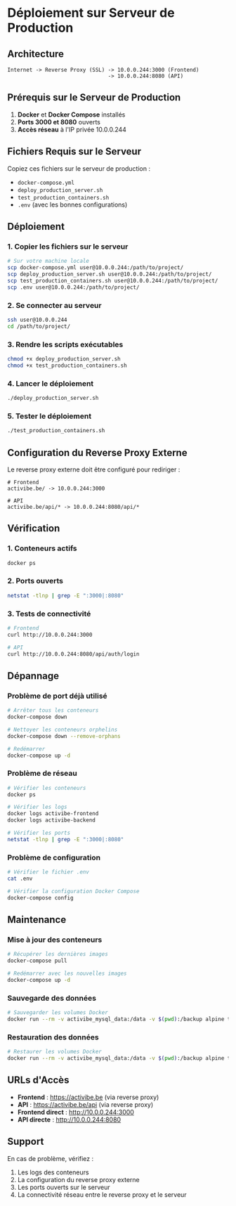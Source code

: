 # Déploiement sur Serveur de Production

## Architecture

```
Internet -> Reverse Proxy (SSL) -> 10.0.0.244:3000 (Frontend)
                                -> 10.0.0.244:8080 (API)
```

## Prérequis sur le Serveur de Production

1. **Docker** et **Docker Compose** installés
2. **Ports 3000 et 8080** ouverts
3. **Accès réseau** à l'IP privée 10.0.0.244

## Fichiers Requis sur le Serveur

Copiez ces fichiers sur le serveur de production :

- `docker-compose.yml`
- `deploy_production_server.sh`
- `test_production_containers.sh`
- `.env` (avec les bonnes configurations)

## Déploiement

### 1. Copier les fichiers sur le serveur

```bash
# Sur votre machine locale
scp docker-compose.yml user@10.0.0.244:/path/to/project/
scp deploy_production_server.sh user@10.0.0.244:/path/to/project/
scp test_production_containers.sh user@10.0.0.244:/path/to/project/
scp .env user@10.0.0.244:/path/to/project/
```

### 2. Se connecter au serveur

```bash
ssh user@10.0.0.244
cd /path/to/project/
```

### 3. Rendre les scripts exécutables

```bash
chmod +x deploy_production_server.sh
chmod +x test_production_containers.sh
```

### 4. Lancer le déploiement

```bash
./deploy_production_server.sh
```

### 5. Tester le déploiement

```bash
./test_production_containers.sh
```

## Configuration du Reverse Proxy Externe

Le reverse proxy externe doit être configuré pour rediriger :

```nginx
# Frontend
activibe.be/ -> 10.0.0.244:3000

# API
activibe.be/api/* -> 10.0.0.244:8080/api/*
```

## Vérification

### 1. Conteneurs actifs

```bash
docker ps
```

### 2. Ports ouverts

```bash
netstat -tlnp | grep -E ":3000|:8080"
```

### 3. Tests de connectivité

```bash
# Frontend
curl http://10.0.0.244:3000

# API
curl http://10.0.0.244:8080/api/auth/login
```

## Dépannage

### Problème de port déjà utilisé

```bash
# Arrêter tous les conteneurs
docker-compose down

# Nettoyer les conteneurs orphelins
docker-compose down --remove-orphans

# Redémarrer
docker-compose up -d
```

### Problème de réseau

```bash
# Vérifier les conteneurs
docker ps

# Vérifier les logs
docker logs activibe-frontend
docker logs activibe-backend

# Vérifier les ports
netstat -tlnp | grep -E ":3000|:8080"
```

### Problème de configuration

```bash
# Vérifier le fichier .env
cat .env

# Vérifier la configuration Docker Compose
docker-compose config
```

## Maintenance

### Mise à jour des conteneurs

```bash
# Récupérer les dernières images
docker-compose pull

# Redémarrer avec les nouvelles images
docker-compose up -d
```

### Sauvegarde des données

```bash
# Sauvegarder les volumes Docker
docker run --rm -v activibe_mysql_data:/data -v $(pwd):/backup alpine tar czf /backup/mysql_backup.tar.gz -C /data .
```

### Restauration des données

```bash
# Restaurer les volumes Docker
docker run --rm -v activibe_mysql_data:/data -v $(pwd):/backup alpine tar xzf /backup/mysql_backup.tar.gz -C /data
```

## URLs d'Accès

- **Frontend** : https://activibe.be (via reverse proxy)
- **API** : https://activibe.be/api (via reverse proxy)
- **Frontend direct** : http://10.0.0.244:3000
- **API directe** : http://10.0.0.244:8080

## Support

En cas de problème, vérifiez :

1. Les logs des conteneurs
2. La configuration du reverse proxy externe
3. Les ports ouverts sur le serveur
4. La connectivité réseau entre le reverse proxy et le serveur
